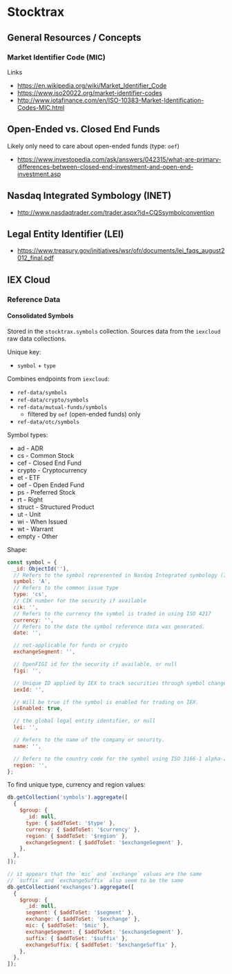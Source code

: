 # Stocktrax

## General Resources / Concepts

### Market Identifier Code (MIC)
Links
- https://en.wikipedia.org/wiki/Market_Identifier_Code
- https://www.iso20022.org/market-identifier-codes
- http://www.iotafinance.com/en/ISO-10383-Market-Identification-Codes-MIC.html

## Open-Ended vs. Closed End Funds
Likely only need to care about open-ended funds (type: `oef`)

- https://www.investopedia.com/ask/answers/042315/what-are-primary-differences-between-closed-end-investment-and-open-end-investment.asp

## Nasdaq Integrated Symbology (INET)
- http://www.nasdaqtrader.com/trader.aspx?id=CQSsymbolconvention

## Legal Entity Identifier (LEI)
- https://www.treasury.gov/initiatives/wsr/ofr/documents/lei_faqs_august2012_final.pdf

## IEX Cloud
### Reference Data

#### Consolidated Symbols
Stored in the `stocktrax.symbols` collection. Sources data from the `iexcloud` raw data collections.

Unique key:
- `symbol` + `type`

Combines endpoints from `iexcloud`:
- `ref-data/symbols`
- `ref-data/crypto/symbols`
- `ref-data/mutual-funds/symbols`
  - filtered by `oef` (open-ended funds) only
- `ref-data/otc/symbols`

Symbol types:
- ad - ADR
- cs - Common Stock
- cef - Closed End Fund
- crypto - Cryptocurrency
- et - ETF
- oef - Open Ended Fund
- ps - Preferred Stock
- rt - Right
- struct - Structured Product
- ut - Unit
- wi - When Issued
- wt - Warrant
- empty - Other

Shape:
```js
const symbol = {
  _id: ObjectId(''),
  // Refers to the symbol represented in Nasdaq Integrated symbology (INET).
  symbol: 'A',
  // Refers to the common issue type
  type: 'cs',
  // CIK number for the security if available
  cik: '',
  // Refers to the currency the symbol is traded in using ISO 4217
  currency: '',
  // Refers to the date the symbol reference data was generated.
  date: '',

  // not-applicable for funds or crypto
  exchangeSegment: '',

  // OpenFIGI id for the security if available, or null
  figi: '',

  // Unique ID applied by IEX to track securities through symbol changes, or null
  iexId: '',

  // Will be true if the symbol is enabled for trading on IEX.
  isEnabled: true,

  // the global legal entity identifier, or null
  lei: '',

  // Refers to the name of the company or security.
  name: '',

  // Refers to the country code for the symbol using ISO 3166-1 alpha-2
  region: '',
};
```

To find unique type, currency and region values:
```js
db.getCollection('symbols').aggregate([
  {
    $group: {
      _id: null,
      type: { $addToSet: '$type' },
      currency: { $addToSet: '$currency' },
      region: { $addToSet: '$region' },
      exchangeSegment: { $addToSet: '$exchangeSegment' },
    },
  },
]);

// it appears that the `mic` and `exchange` values are the same
// `suffix` and `exchangeSuffix` also seem to be the same
db.getCollection('exchanges').aggregate([
  {
    $group: {
      _id: null,
      segment: { $addToSet: '$segment' },
      exchange: { $addToSet: '$exchange' },
      mic: { $addToSet: '$mic' },
      exchangeSegment: { $addToSet: '$exchangeSegment' },
      suffix: { $addToSet: '$suffix' },
      exchangeSuffix: { $addToSet: '$exchangeSuffix' },
    },
  },
]);
```
